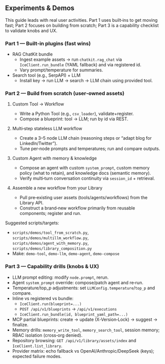 ## Experiments & Demos

This guide leads with real user activities. Part 1 uses built‑ins to get moving fast; Part 2 focuses on building from scratch; Part 3 is a capability checklist to validate knobs and UX.

### Part 1 — Built‑in plugins (fast wins)

- RAG ChatKit bundle
  - Ingest example assets → run `chatkit.rag_chat` via `IceClient.run_bundle` (YAML fallback) and via registered id.
  - Vary prompt/temperature for summaries.
- Search tool (e.g., SerpAPI) + LLM
  - Install key → run LLM → search → LLM chain using provided tool.

### Part 2 — Build from scratch (user‑owned assets)

1) Custom Tool → Workflow
   - Write a Python Tool (e.g., `csv_loader`), validate+register.
   - Compose a blueprint: tool → LLM; run by id via REST.

2) Multi‑step stateless LLM workflow
   - Create a 3–5 node LLM chain (reasoning steps or “adapt blog for LinkedIn/Twitter”).
   - Tune per‑node prompts and temperatures; run and compare outputs.

3) Custom Agent with memory & knowledge
   - Compose an agent with custom `system_prompt`, custom memory policy (what to retain), and knowledge docs (semantic memory).
   - Verify multi‑turn conversation continuity via `session_id` + retrieval.

4) Assemble a new workflow from your Library
   - Pull pre‑existing user assets (tools/agents/workflows) from the Library API.
   - Construct a brand‑new workflow primarily from reusable components; register and run.

Suggested scripts/targets:
- `scripts/demos/tool_from_scratch.py`, `scripts/demos/multillm_workflow.py`, `scripts/demos/agent_with_memory.py`, `scripts/demos/library_composition.py`
- Make: `demo-tool`, `demo-llm`, `demo-agent`, `demo-compose`

### Part 3 — Capability drills (knobs & UX)

- LLM prompt editing: modify `node.prompt`, rerun.
- Agent `system_prompt` override: compose/patch agent and re‑run.
- Temperature/top_p adjustments: set `LLMConfig.temperature`/`top_p` and compare.
- Inline vs registered vs bundle:
  - `IceClient.run(blueprint=...)`
  - `POST /api/v1/blueprints` → `/api/v1/executions`
  - `IceClient.run_bundle(id, blueprint_yaml_path=...)`
- MCP partial blueprints: create → update (X‑Version‑Lock) → suggest → finalize.
- Memory drills: `memory_write_tool`, `memory_search_tool`, session memory; RBAC isolation (cross‑org denied).
- Repository browsing: `GET /api/v1/library/assets/index` and `IceClient.list_library`.
- Provider matrix: echo fallback vs OpenAI/Anthropic/DeepSeek (keys); expected failure modes.
